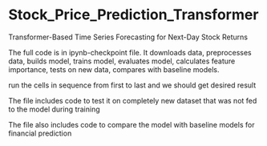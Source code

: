 # Stock_Price_Prediction_Transformer
Transformer-Based Time Series Forecasting for Next-Day Stock Returns

The full code is in ipynb-checkpoint file. It downloads data, preprocesses data, builds model, trains model, evaluates model, calculates feature importance, tests on new data, compares with baseline models.

run the cells in sequence from first to last and we should get desired result

The file includes code to test it on completely new dataset that was not fed to the model during training

The file also includes code to compare the model with baseline models for financial prediction
